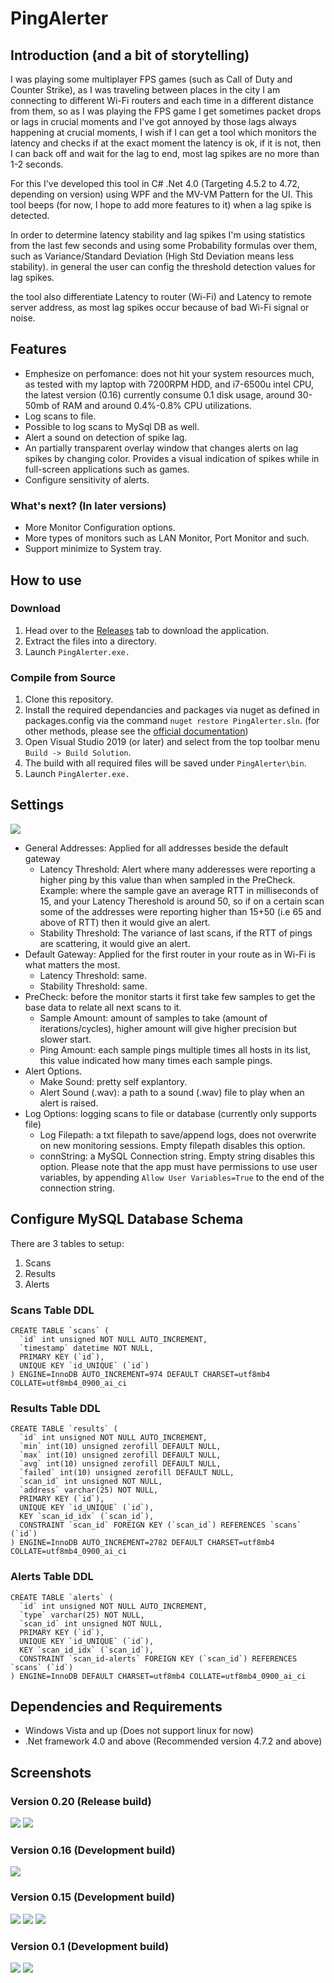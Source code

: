 # PingAlerter
## Introduction (and a bit of storytelling)
I was playing some multiplayer FPS games (such as Call of Duty and Counter Strike), as I was traveling between places in the city I am connecting to different Wi-Fi routers and each time in a different distance from them, so as I was playing the FPS game I get sometimes packet drops or lags in crucial moments and I've got annoyed by those lags always happening at crucial moments, I wish if I can get a tool which monitors the latency and checks if at the exact moment the latency is ok, if it is not, then I can back off and wait for the lag to end, most lag spikes are no more than 1-2 seconds.

For this I've developed this tool in C# .Net 4.0 (Targeting 4.5.2 to 4.72, depending on version) using WPF and the MV-VM Pattern for the UI.
This tool beeps (for now, I hope to add more features to it) when a lag spike is detected.

In order to determine latency stability and lag spikes I'm using statistics from the last few seconds and using some Probability formulas over them, such as Variance/Standard Deviation (High Std Deviation means less stability).
in general the user can config the threshold detection values for lag spikes.

the tool also differentiate Latency to router (Wi-Fi) and Latency to remote server address, as most lag spikes occur because of bad Wi-Fi signal or noise.

## Features
- Emphesize on perfomance: does not hit your system resources much, as tested with my laptop with 7200RPM HDD, and i7-6500u intel CPU, the latest version (0.16) currently consume 0.1 disk usage, around 30-50mb of RAM and around 0.4%-0.8% CPU utilizations.
- Log scans to file.
- Possible to log scans to MySql DB as well.
- Alert a sound on detection of spike lag.
- An partially transparent overlay window that changes alerts on lag spikes by changing color. Provides a visual indication of spikes while in full-screen applications such as games.
- Configure sensitivity of alerts.

### What's next? (In later versions)
- More Monitor Configuration options.
- More types of monitors such as LAN Monitor, Port Monitor and such.
- Support minimize to System tray.

## How to use
### Download
1. Head over to the [Releases](https://github.com/neyney10/PingAlerter/releases) tab to download the application.
2. Extract the files into a directory.
3. Launch `PingAlerter.exe.`

### Compile from Source
1. Clone this repository.
2. Install the required dependancies and packages via nuget as defined in packages.config via the command `nuget restore PingAlerter.sln`. (for other methods, please see the [official documentation](https://learn.microsoft.com/en-us/nuget/consume-packages/package-restore))
3. Open Visual Studio 2019 (or later) and select from the top toolbar menu `Build -> Build Solution`.
4. The build with all required files will be saved under `PingAlerter\bin`.
5. Launch `PingAlerter.exe.`

## Settings
![](/Media/1_6screenshot1.png)
- General Addresses: Applied for all addresses beside the default gateway
    - Latency Threshold: Alert where many adderesses were reporting a higher ping by this value than when sampled in the PreCheck. Example: where the sample gave an average RTT in milliseconds of 15, and your Latency Thereshold is around 50, so if on a certain scan some of the addresses were reporting higher than 15+50 (i.e 65 and above of RTT) then it would give an alert.
    - Stability Threshold: The variance of last scans, if the RTT of pings are scattering, it would give an alert.
- Default Gateway: Applied for the first router in your route as in Wi-Fi is what matters the most.
    - Latency Threshold: same.
    - Stability Threshold: same.
- PreCheck: before the monitor starts it first take few samples to get the base data to relate all next scans to it.
    - Sample Amount: amount of samples to take (amount of iterations/cycles), higher amount will give higher precision but slower start.
    - Ping Amount: each sample pings multiple times all hosts in its list, this value indicated how many times each sample pings.
- Alert Options.
    - Make Sound: pretty self explantory.
    - Alert Sound (.wav): a path to a sound (.wav) file to play when an alert is raised.
- Log Options: logging scans to file or database (currently only supports file)
    - Log Filepath: a txt filepath to save/append logs, does not overwrite on new monitoring sessions. Empty filepath disables this option.
    - connString: a MySQL Connection string.  Empty string disables this option. Please note that the app must have permissions to use user variables, by appending `Allow User Variables=True` to the end of the connection string.

## Configure MySQL Database Schema
There are 3 tables to setup:
1. Scans
2. Results
3. Alerts

### Scans Table DDL
```
CREATE TABLE `scans` (
  `id` int unsigned NOT NULL AUTO_INCREMENT,
  `timestamp` datetime NOT NULL,
  PRIMARY KEY (`id`),
  UNIQUE KEY `id_UNIQUE` (`id`)
) ENGINE=InnoDB AUTO_INCREMENT=974 DEFAULT CHARSET=utf8mb4 COLLATE=utf8mb4_0900_ai_ci
```

### Results Table DDL
```
CREATE TABLE `results` (
  `id` int unsigned NOT NULL AUTO_INCREMENT,
  `min` int(10) unsigned zerofill DEFAULT NULL,
  `max` int(10) unsigned zerofill DEFAULT NULL,
  `avg` int(10) unsigned zerofill DEFAULT NULL,
  `failed` int(10) unsigned zerofill DEFAULT NULL,
  `scan_id` int unsigned NOT NULL,
  `address` varchar(25) NOT NULL,
  PRIMARY KEY (`id`),
  UNIQUE KEY `id_UNIQUE` (`id`),
  KEY `scan_id_idx` (`scan_id`),
  CONSTRAINT `scan_id` FOREIGN KEY (`scan_id`) REFERENCES `scans` (`id`)
) ENGINE=InnoDB AUTO_INCREMENT=2782 DEFAULT CHARSET=utf8mb4 COLLATE=utf8mb4_0900_ai_ci
```

### Alerts Table DDL
```
CREATE TABLE `alerts` (
  `id` int unsigned NOT NULL AUTO_INCREMENT,
  `type` varchar(25) NOT NULL,
  `scan_id` int unsigned NOT NULL,
  PRIMARY KEY (`id`),
  UNIQUE KEY `id_UNIQUE` (`id`),
  KEY `scan_id_idx` (`scan_id`),
  CONSTRAINT `scan_id-alerts` FOREIGN KEY (`scan_id`) REFERENCES `scans` (`id`)
) ENGINE=InnoDB DEFAULT CHARSET=utf8mb4 COLLATE=utf8mb4_0900_ai_ci
```

## Dependencies and Requirements

 - Windows Vista and up (Does not support linux for now)
 - .Net framework 4.0 and above (Recommended version 4.7.2 and above)


## Screenshots
### Version 0.20 (Release build)
![](/Media/2_0screenshot1.png)
![](/Media/2_0screenshot2.png)
### Version 0.16 (Development build)
![](/Media/1_6screenshot1.png)
### Version 0.15 (Development build)
![](/Media/1_5screenshot1.png)
![](/Media/1_5screenshot2.png)
![](/Media/1_5screenshot3.png)
### Version 0.1 (Development build)
![](/Media/screenshot1_settings.png)
![](/Media/screenshot2_logs.png)
